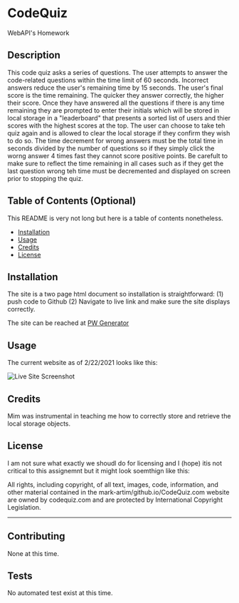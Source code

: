 # CodeQuiz
WebAPI's Homework

## Description 

This code quiz asks a series of questions. The user attempts to answer the code-related questions within the time limit of 60 seconds. Incorrect answers reduce the user's remaining time by 15 seconds. The user's final score is the time remaining. The quicker they answer correctly, the higher their score. Once they have answered all the questions if there is any time remaining they are prompted to enter their initials which will be stored in local storage in a "leaderboard" that presents a sorted list of users and thier scores with the highest scores at the top. The user can choose to take teh quiz again and is allowed to clear the local storage if they confirm they wish to do so. The time decrement for wrong answers must be the total time in seconds divided by the number of questions so if they simply click the worng answer 4 times fast they cannot score positive points. Be carefult to make sure to reflect the time remaining in all cases such as if they get the last question wrong teh time must be decremented and displayed on screen prior to stopping the quiz.  

## Table of Contents (Optional)

This README is very not long but here is a table of contents nonetheless.

* [Installation](#installation)
* [Usage](#usage)
* [Credits](#credits)
* [License](#license)


## Installation

The site is a two page html document so installation is straightforward: (1) push code to Github (2) Navigate to live link and make sure the site displays correctly.

The site can be reached at [PW Generator](https://mark-artim.github.io/CodeQuiz/) 

## Usage 

The current website as of 2/22/2021 looks like this:

![Live Site Screenshot](./assets/CodeQuiz_Screenshot.jpg)


## Credits

Mim was instrumental in teaching me how to correctly store and retrieve the local storage objects.


## License

I am not sure what exactly we shoudl do for licensing and I (hope) itis not critical to this assignemnt but it might look soemthign like this:

All rights, including copyright, of all text, images, code, information, and other material contained in the mark-artim/github.io/CodeQuiz.com website are owned by codequiz.com and are protected by International Copyright Legislation. 

---

## Contributing

None at this time.

## Tests

No automated test exist at this time.
